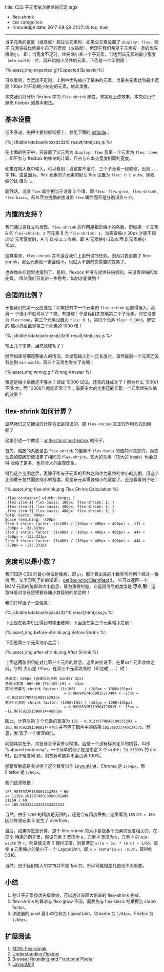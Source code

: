 title: CSS 子元素依次收缩的实现
tags:
  - flex-shrink
  - css
categories:
  - Knowledge
date: 2017-09-29 21:27:49
toc: true
---


当子元素的宽度（或高度）超过父元素时，如果父元素设置了 `display: flex`，则子
元素将按比例缩小自己的宽度（或高度），但现在我们希望子元素按一定的优先级缩小。
即：当宽度不足时，优先缩小某一个子元素，当达到该元素的最小宽度（`min-width`）
时，再开始缩小另外的元素。下面是一个示例图：

{% asset_img expected.gif Expected Behavior%}

可以看到，当宽度不足时，上例中优先缩小了最右的元素，当最右元素达到最小宽度
100px 时开始缩小左边的元素，依此类推。

<!--more-->

本文我们将分析 flexbox 中的 `flex-shrink` 属性，来实现上述效果。本文假设你
熟悉 flexbox 的基本用法。

## 基本设置

话不多说，先把主要的框架搭上，参见下面的 [jsfiddle](https://jsfiddle.net/lotabout/xozxdz3z/6/)：

{% jsfiddle lotabout/xozxdz3z/6 result,html,css,js %}

在上面的例子中，只设置了父元素为 `display: flex` 及第一个元素为 `flex: none`
，即不参与 flexbox 的伸缩的计算，只占与它本身宽度相同的宽度。

如果在输入框中输入，可以看到：当宽度不足时，三个子元素一起收缩，出现 `...` 字
样。这是因为，flex 元素的子元素的默认 flex 设置为 `flex: 0 1 auto`。即收缩的比
值为 `1`。

题外话，设置 `flex` 属性相当于设置 3 个值，即 `flex: flex-grow, flex-shrink,
flex-basis`。所以官方提倡直接设置 `flex` 属性而不是分别设置三个。

## 内置的支持？

我们通过查找文档发现，`flex-shrink` 的作用是指定缩小的系数，即如果一个元素 A
的 `flex-shrink: 2` 而元素 B 为 `flex-shrink: 1`，当需要缩小 30px 才能不超出父
元素宽度时，A 与 B 按 `2:1` 收缩，即 A 元素缩小 20px 而 B 元素缩小 10px。

这样看来，`flex-shrink` 并不适合我们上面所说的任务。因为只要设置了
flex-shrink，那么元素就一定会缩小，也就达不到前文需要的效果了。

也许你从标题里也猜到了，是的，flexbox 并没有提供任何机制，来设置伸缩的优先级。
所以我们只能进一步思考，如何才能做到？

## 合适的比例？

于是我们的第一反应就是：如果把其中一个元素的 `flex-shrink` 设置得很大，而另一
个很小不就可以了？嗯，有道理！于是我们先忽略第二个子元素，将它设置为
`flex:none`，第三个元素设置为 `flex: 0 1`，第四个元素 `flex: 0 1000`，即它的
缩小的系数是第三个元素的 1000 倍！

{% jsfiddle lotabout/xozxdz3z/8 result,html,css,js %}

输上几个字符，居然就成功了！

然后如果仔细观察输入的情况，会发现输入到一定长度时，虽然最后一个元素还没有达到
`min-width`，第三个元素也发生了收缩：

{% asset_img wrong.gif Wrong Answer %}

难道是缩小系数还不够大？调成 10000 试试。还真的就成功了！但为什么 1000/1 不够
大，而 10000/1 就能正常工作；需要多大的比例还能实现一个元素优先收缩的效果？

## flex-shrink 如何计算？

显然我们之前据说的计算方法是错误的，那 `flex-shrink` 真正的作用方式如何呢？

这里引述一个教程：[understanding
flexbox](http://madebymike.com.au/writing/understanding-flexbox/) 的例子。

首先，缩放的系数是由 `flex-shrink` 的值乘于 `flex-basis` 的值共同决定的，而这
么做的原因即使指定了相同的 `flex-shrink`，较大的元素（较大的 basis）也会显得
收缩了更多，也符合人的直观印象。

得到这个比例之后，再除于所有子元素的系数之和作为最终的缩小的比例，用这个
比例乘于总共需要缩小的宽度，就是该元素需要缩小的宽度了。还是看看例子吧：

{% asset_img flex-shrink.png Flex Shrink Calculation %}


```
.flex-container{ width: 600px; }
.flex-item-1{ flex-basis: 100px; flex-shrink: 1; }
.flex-item-2{ flex-basis: 400px; flex-shrink: 1; }
.flex-item-3{ flex-basis: 400px; flex-shrink: 1; }
Total basis: 900px
Space remaining: -300px
Item 1 shrink factor: (1×100) / (100px + 400px + 400px) = .111 × -300px = -33.333px
Item 2 shrink factor: (1×400) / (100px + 400px + 400px) = .444 × -300px = -133.333px
Item 3 shrink factor: (1×400) / (100px + 400px + 400px) = .444 × -300px = -133.333px
```

## 宽度可以是小数？

我们知道 CSS 的最小单位是像素，即 `px`，那计算出来的小数有何作用？经过一番搜
索，又学习到了新的知识：
[getBoundingClientRect()](https://developer.mozilla.org/en-US/docs/Web/API/Element/getBoundingClientRect)，
它可以返回一个 DOM 元素的位置和大小信息，最为重要的是，它返回信息的类型是 **浮点
型**！这意味着浏览器是需要存储小数级别的信息的！

我们打印出了一些信息：

{% jsfiddle lotabout/xozxdz3z/10 result,html,css,js %}

下面是在我本机上得到的输出结果，下面是在第三个元素缩小之前：

{% asset_img before-shrink.png Before Shrink %}

下面是第三个元素缩小之后：

{% asset_img after-shrink.png After Shrink %}

上面这两张图只能对比第三个元素的信息，这里直接说下，在第四个元素收缩之前，它的
大小是 `191px`。在第三个元素收缩时（即变成 `...`）时：

```
总宽度: 600px (去掉父元素的 border 2px)
总缩小宽度：600-60-176-186-191 = -13px
第3个元素的 shrink factor: (1×186)    / (186px + 1000×191px)
                           = 0.00094674680015273484 × -13px = -0.01230770840198555292px
第4个元素的 shrink factor: (1000×191) / (186px + 1000×191px)
                           = 0.99905325319984726515 * -13px = -12.98769229159801444695px
```

因此，计算后第 3 个元素的宽度为 `186 - 0.01230770840198555292 =
185.98769229159801444708` 并不等于图片中的结果 `185.98333740234375`。恭喜，发
现了一个很深的坑。

问题其实在于，浏览器会保留多少精度。这是一个没有标准定义的内容，叫作 "subpixel
rendering"。一个简单的例子就是指定 3 个 `width: 33.33333%` 的 div 时，由于精度问
题，浏览器可能并不会占满 100%。

那精度到底是多少呢？这个精度叫作
[LayoutUnit](http://trac.webkit.org/wiki/LayoutUnit)，Chrome 是 `1/64px`，而
Firefox 是 `1/60px`。

我们这里取整：

```
185.98769229159801444708 * 60
=> 11159.26153749588086682480
11159 / 60
=> 185.98333333333333333333
```

当然，由于 `1/60` 的精度是无限的，还是会有精度丢失，这里看到 `185.98 < 186`
因此导致元素 3 发生了 overflow。

最后，如果你愿意计算，这个 flex-shrink 的大小是跟各个元素的宽度相关的，在这个
特定的例子里，假设元素 3 宽度为 `a`，元素 4 宽度为 `b`，元素 4 的 `min-width`
为 `c`，则要使元素 3 保持正常，则要满足 `a/(a + bx) * (b-c) < 1/60`，即使 a
元素缩小的量小于一个 LayoutUnit，即 `x > (60*a*(b-c) -a)/b`，算得约 5316。

当然，由于我们输入的字符并不是 1px 的，所以可能相差几倍也不太重要。

## 小结

1. 想让子元素按优先级收缩，可以通过设置大倍率的 flex-shrink 完成。
2. flex-shrink 的算法与 flex-grow 不同，需要先与 flex-basis 相乘得到 shrink
   factor。
3. 浏览器的 pixel 最小单位称为 LayoutUnit，Chrome 为 `1/64px`，Firefox 为
   `1/60px`。

## 扩展阅读

1. [MDN: flex-shrink](https://developer.mozilla.org/en-US/docs/Web/CSS/flex-shrink)
2. [Understanding Flexbox](http://madebymike.com.au/writing/understanding-flexbox/)
3. [Browser Rounding and Fractional Pixels](http://cruft.io/posts/percentage-calculations-in-ie/)
4. [LayoutUnit](http://trac.webkit.org/wiki/LayoutUnit)
